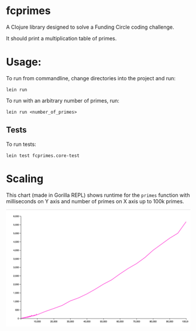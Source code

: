 # fcprimes

A Clojure library designed to solve a Funding Circle coding challenge.

It should print a multiplication table of primes.

# Usage:

To run from commandline, change directories into the project and run:

```
lein run
```

To run with an arbitrary number of primes, run:

```
lein run <number_of_primes>
```

## Tests

To run tests:

```
lein test fcprimes.core-test
```


# Scaling

This chart (made in Gorilla REPL) shows runtime for the `primes` function
with milliseconds on Y axis and number of primes on X axis up to 100k primes.

![runtime chart](https://raw.githubusercontent.com/eriktjacobsen/fcprimes/master/scaling.png)
